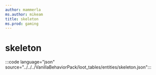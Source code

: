 ```yaml
---
author: mammerla
ms.author: mikeam
title: skeleton
ms.prod: gaming
---
```


# skeleton

:::code language="json" source="../../../VanillaBehaviorPack/loot_tables/entities/skeleton.json":::